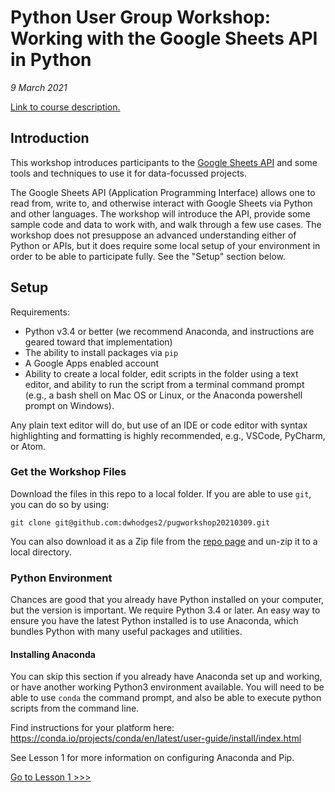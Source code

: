 # Python User Group Workshop: Working with the Google Sheets API in Python


_9 March 2021_

[Link to course description.](https://events.columbia.edu/cal/event/eventView.do?b=de&calPath=%2Fpublic%2Fcals%2FMainCal&guid=CAL-00bb9e24-778608d8-0177-8797ff99-00004e41events@columbia.edu&recurrenceId=)

## Introduction

This workshop introduces participants to the [Google Sheets API](https://developers.google.com/sheets/api) and some tools and techniques to use it for data-focussed projects.

The Google Sheets API (Application Programming Interface) allows one to read from, write to, and otherwise interact with Google Sheets via Python and other languages. The workshop will introduce the API, provide some sample code and data to work with, and walk through a few use cases. The workshop does not presuppose an advanced understanding either of Python or APIs, but it does require some local setup of your environment in order to be able to participate fully. See the "Setup" section below.

## Setup

Requirements:

 * Python v3.4 or better (we recommend Anaconda, and instructions are geared toward that implementation)
 * The ability to install packages via `pip`
 * A Google Apps enabled account
 * Ability to create a local folder, edit scripts in the folder using a text editor, and ability to run the script from a terminal command prompt (e.g., a bash shell on Mac OS or Linux, or the Anaconda powershell prompt on Windows).

Any plain text editor will do, but use of an IDE or code editor with syntax highlighting and formatting is highly recommended, e.g., VSCode, PyCharm, or Atom.


### Get the Workshop Files

Download the files in this repo to a local folder. If you are able to use `git`, you can do so by using:

```
git clone git@github.com:dwhodges2/pugworkshop20210309.git
```

You can also download it as a Zip file from the [repo page](https://github.com/dwhodges2/pugworkshop20210309) and un-zip it to a local directory. 

### Python Environment

Chances are good that you already have Python installed on your computer, but the version is important. We require Python 3.4 or later. An easy way to ensure you have the latest Python installed is to use Anaconda, which bundles Python with many useful packages and utilities.

#### Installing Anaconda

You can skip this section if you already have Anaconda set up and working, or have another working Python3 environment available. You will need to be able to use `conda` the command prompt, and also be able to execute python scripts from the command line. 

Find instructions for your platform here:
https://conda.io/projects/conda/en/latest/user-guide/install/index.html

See Lesson 1 for more information on configuring Anaconda and Pip.


[Go to Lesson 1 >>>](Instruction/Lesson_1.md)
